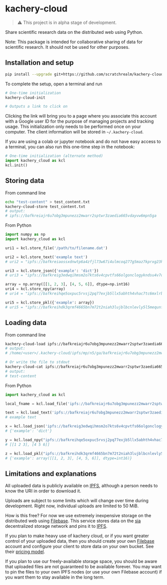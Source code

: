 # kachery-cloud

> :warning: This project is in alpha stage of development.

Share scientific research data on the distributed web using Python.

Note: This package is intended for collaborative sharing of data for scientific research. It should not be used for other purposes.

## Installation and setup

```bash
pip install --upgrade git+https://github.com/scratchrealm/kachery-cloud
```

To complete the setup, open a terminal and run 

```bash
# One-time initialization
kachery-cloud-init

# Outputs a link to click on
```

Clicking the link will bring you to a page where you associate this account with a Google user ID for the purpose of managing projects and tracking usage. This initialization only needs to be performed once on your computer. The client information will be stored in `~/.kachery-cloud`.

If you are using a colab or jupyter notebook and do not have easy access to a terminal, you can also run this one-time step in the notebook:

```python
# One-time initialization (alternate method)
import kachery_cloud as kcl
kcl.init()
```

## Storing data

From command line

```bash
echo "test-content" > test_content.txt
kachery-cloud-store test_content.txt
# output:
# ipfs://bafkreiajr6u7obg3mpunezz2mwarr2sptwr3zaedia665vdayvw6mpn5ga
```

From Python

```python
import numpy as np
import kachery_cloud as kcl

uri1 = kcl.store_file('/path/to/filename.dat')

uri2 = kcl.store_text('example text')
# uri2 = "ipfs://bafkreiaossxdnwtp6a4zfjl73w67i4ulmcoq277g5maz7kprxg23kqgygu"

uri3 = kcl.store_json({'example': 'dict'})
# uri3 = "ipfs://bafkreig3edwqihmsm2o7kts6v4cpvtfs66olgonclogykndsu4v7ordox4"

array = np.array([[1, 2, 3], [4, 5, 6]], dtype=np.int16)
uri4 = kcl.store_npy(array)
# uri4 = "ipfs://bafkreihqe5oxpuc5rvsj2pq77exjb5llx5abhth4vhac7tc6mxlrbyt6em"

uri5 = kcl.store_pkl({'example': array})
# uri5 = "ipfs://bafkreihdk3qrmf4665bn7m72t2niah3lujblbcnlevly5l5mequnft6w3y"
```

## Loading data

From command line

```bash
kachery-cloud-load ipfs://bafkreiajr6u7obg3mpunezz2mwarr2sptwr3zaedia665vdayvw6mpn5ga
# output:
# /home/<user>/.kachery-cloud/ipfs/mp/n5/ga/bafkreiajr6u7obg3mpunezz2mwarr2sptwr3zaedia665vdayvw6mpn5ga

# Or write the file to stdout
kachery-cloud-cat ipfs://bafkreiajr6u7obg3mpunezz2mwarr2sptwr3zaedia665vdayvw6mpn5ga
# output:
# test-content
```

From Python

```python
import kachery_cloud as kcl

local_fname = kcl.load_file('ipfs://bafkreiajr6u7obg3mpunezz2mwarr2sptwr3zaedia665vdayvw6mpn5ga')

text = kcl.load_text('ipfs://bafkreiajr6u7obg3mpunezz2mwarr2sptwr3zaedia665vdayvw6mpn5ga')
# example text

x = kcl.load_json('ipfs://bafkreig3edwqihmsm2o7kts6v4cpvtfs66olgonclogykndsu4v7ordox4')
# {'example': 'dict'}

y = kcl.load_npy("ipfs://bafkreihqe5oxpuc5rvsj2pq77exjb5llx5abhth4vhac7tc6mxlrbyt6em")
# [[1 2 3], [4 5 6]]

z = kcl.load_pkl("ipfs://bafkreihdk3qrmf4665bn7m72t2niah3lujblbcnlevly5l5mequnft6w3y")
# {'example': array([[1, 2, 3], [4, 5, 6]], dtype=int16)}
```

## Limitations and explanations

All uploaded data is publicly available on [IPFS](https://ipfs.io/), although a person needs to know the URI in order to download it.

Uploads are subject to some limits which will change over time during development. Right now, individual uploads are limited to 50 MiB.

How is this free? For now we use extremely inexpensive storage on the distributed web using [Filebase](https://filebase.com/). This service stores data on the [sia](https://sia.tech/) decentralized storage network and pins it to [IPFS](https://ipfs.io/).

If you plan to make heavy use of kachery cloud, or if you want greater control of your uploaded data, then you should create your own [Filebase](https://filebase.com/) account and configure your client to store data on your own bucket. See their [pricing model](https://docs.filebase.com/billing-and-pricing/pricing-model).

If you plan to use our freely-available storage space, you should be aware that uploaded files are not guaranteed to be available forever. You may want to pin the files to your own IPFS nodes (or use your own Filebase account) if you want them to stay available in the long term.